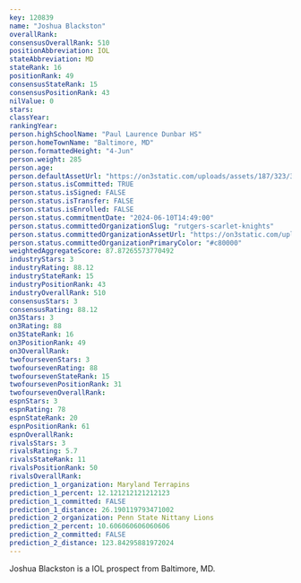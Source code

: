 ```yaml
---
key: 120839
name: "Joshua Blackston"
overallRank: 
consensusOverallRank: 510
positionAbbreviation: IOL
stateAbbreviation: MD
stateRank: 16
positionRank: 49
consensusStateRank: 15
consensusPositionRank: 43
nilValue: 0
stars: 
classYear: 
rankingYear: 
person.highSchoolName: "Paul Laurence Dunbar HS"
person.homeTownName: "Baltimore, MD"
person.formattedHeight: "4-Jun"
person.weight: 285
person.age: 
person.defaultAssetUrl: "https://on3static.com/uploads/assets/187/323/323187.png"
person.status.isCommitted: TRUE
person.status.isSigned: FALSE
person.status.isTransfer: FALSE
person.status.isEnrolled: FALSE
person.status.commitmentDate: "2024-06-10T14:49:00"
person.status.committedOrganizationSlug: "rutgers-scarlet-knights"
person.status.committedOrganizationAssetUrl: "https://on3static.com/uploads/assets/161/150/150161.svg"
person.status.committedOrganizationPrimaryColor: "#c80000"
weightedAggregateScore: 87.87265573770492
industryStars: 3
industryRating: 88.12
industryStateRank: 15
industryPositionRank: 43
industryOverallRank: 510
consensusStars: 3
consensusRating: 88.12
on3Stars: 3
on3Rating: 88
on3StateRank: 16
on3PositionRank: 49
on3OverallRank: 
twofoursevenStars: 3
twofoursevenRating: 88
twofoursevenStateRank: 15
twofoursevenPositionRank: 31
twofoursevenOverallRank: 
espnStars: 3
espnRating: 78
espnStateRank: 20
espnPositionRank: 61
espnOverallRank: 
rivalsStars: 3
rivalsRating: 5.7
rivalsStateRank: 11
rivalsPositionRank: 50
rivalsOverallRank: 
prediction_1_organization: Maryland Terrapins
prediction_1_percent: 12.121212121212123
prediction_1_committed: FALSE
prediction_1_distance: 26.190119793471002
prediction_2_organization: Penn State Nittany Lions
prediction_2_percent: 10.606060606060606
prediction_2_committed: FALSE
prediction_2_distance: 123.84295881972024
---
```

Joshua Blackston is a IOL prospect from Baltimore, MD.
